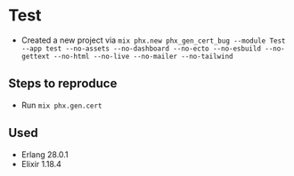 # Test

- Created a new project via `mix phx.new phx_gen_cert_bug --module Test --app test --no-assets --no-dashboard --no-ecto --no-esbuild --no-gettext --no-html --no-live --no-mailer --no-tailwind`

## Steps to reproduce

- Run `mix phx.gen.cert`

## Used

- Erlang 28.0.1
- Elixir 1.18.4
